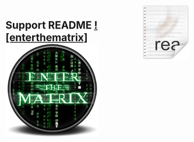 <img src="readme.png" align="right" />

# Support README [![enterthematrix]<img src="enter-the-matrix.png" align="left" />](https://github.com/enterthematrix)

